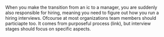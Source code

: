 When you make the transition from an ic to a manager, you are suddenly also responsible for hiring, meaning you need to figure out how you run a hiring interviews.
Ofcourse at most organizations team members should particiapte too. It comes from purposeful process (link), but interview stages should focus on specific aspects.

